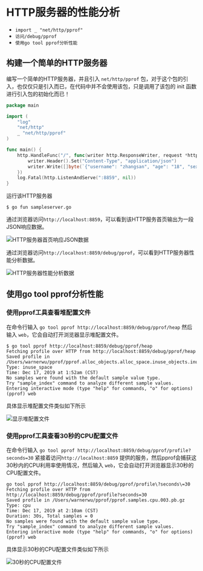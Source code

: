 # HTTP服务器的性能分析

- `import _ "net/http/pprof"`
- `访问/debug/pprof`
- `使用go tool pprof分析性能`

## 构建一个简单的HTTP服务器

编写一个简单的HTTP服务器，并且引入 `net/http/pprof` 包，对于这个包的引入，也仅仅只是引入而已，在代码中并不会使用该包，只是调用了该包的 init 函数进行引入包的初始化而已！

```go
package main

import (
	"log"
	"net/http"
	_ "net/http/pprof"
)

func main() {
	http.HandleFunc("/", func(writer http.ResponseWriter, request *http.Request) {
		writer.Header().Set("Content-Type", "application/json")
		writer.Write([]byte(`{"username": "zhangsan", "age": "18", "sex": "male", "mobile": "13927928289"}`))
	})
	log.Fatal(http.ListenAndServe(":8859", nil))
}
```

运行该HTTP服务器

```shell
$ go fun sampleserver.go
```

通过浏览器访问`http://localhost:8859`，可以看到该HTTP服务首页输出为一段JSON响应数据。

![HTTP服务器首页响应JSON数据](https://lucklit.oss-cn-beijing.aliyuncs.com/written/Snip20191217_5.png)

通过浏览器访问`http://localhost:8859/debug/pprof`，可以看到HTTP服务器性能分析数据。

![HTTP服务器性能分析数据](https://lucklit.oss-cn-beijing.aliyuncs.com/written/Snip20191217_6.png)

## 使用go tool pprof分析性能

### 使用pprof工具查看堆配置文件

在命令行输入 `go tool pprof http://localhost:8859/debug/pprof/heap` 然后输入 `web`，它会自动打开浏览器显示堆配置文件。

```shell
$ go tool pprof http://localhost:8859/debug/pprof/heap
Fetching profile over HTTP from http://localhost:8859/debug/pprof/heap
Saved profile in /Users/warnerwu/pprof/pprof.alloc_objects.alloc_space.inuse_objects.inuse_space.001.pb.gz
Type: inuse_space
Time: Dec 17, 2019 at 1:52am (CST)
No samples were found with the default sample value type.
Try "sample_index" command to analyze different sample values.
Entering interactive mode (type "help" for commands, "o" for options)
(pprof) web
```

具体显示堆配置文件类似如下所示

![显示堆配置文件](https://lucklit.oss-cn-beijing.aliyuncs.com/written/Snip20191217_8.png)


### 使用pprof工具查看30秒的CPU配置文件

在命令行输入 `go tool pprof http://localhost:8859/debug/pprof/profile?seconds=30` 紧接着访问`http://localhost:8859` 提供的服务，然后pprof会捕获这30秒内的CPU利用率使用情况，然后输入 `web`，它会自动打开浏览器显示30秒的CPU配置文件。

```shell
go tool pprof http://localhost:8859/debug/pprof/profile\?seconds\=30
Fetching profile over HTTP from http://localhost:8859/debug/pprof/profile?seconds=30
Saved profile in /Users/warnerwu/pprof/pprof.samples.cpu.003.pb.gz
Type: cpu
Time: Dec 17, 2019 at 2:10am (CST)
Duration: 30s, Total samples = 0 
No samples were found with the default sample value type.
Try "sample_index" command to analyze different sample values.
Entering interactive mode (type "help" for commands, "o" for options)
(pprof) web
```
具体显示30秒的CPU配置文件类似如下所示

![30秒的CPU配置文件](https://lucklit.oss-cn-beijing.aliyuncs.com/written/Snip20191217_9.png)